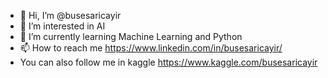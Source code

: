 - 👋 Hi, I’m @busesaricayir
- 👀 I’m interested in AI
- 🌱 I’m currently learning Machine Learning and Python
- 📫 How to reach me https://www.linkedin.com/in/busesaricayir/
- You can also follow me in kaggle https://www.kaggle.com/busesaricayir
